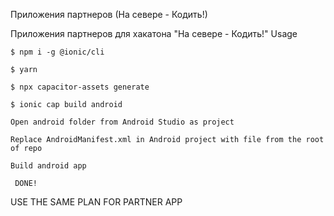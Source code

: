 Приложения партнеров (На севере - Кодить!)

Приложения партнеров для хакатона "На севере - Кодить!"
Usage

    $ npm i -g @ionic/cli

    $ yarn

    $ npx capacitor-assets generate

    $ ionic cap build android

    Open android folder from Android Studio as project

    Replace AndroidManifest.xml in Android project with file from the root of repo

    Build android app

     DONE!

USE THE SAME PLAN FOR PARTNER APP
